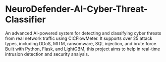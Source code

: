 # NeuroDefender-AI-Cyber-Threat-Classifier
An advanced AI-powered system for detecting and classifying cyber threats from real network traffic using CICFlowMeter. It supports over 25 attack types, including DDoS, MITM, ransomware, SQL injection, and brute force. Built with Python, Flask, and LightGBM, this project aims to help in real-time intrusion detection and security analysis.
